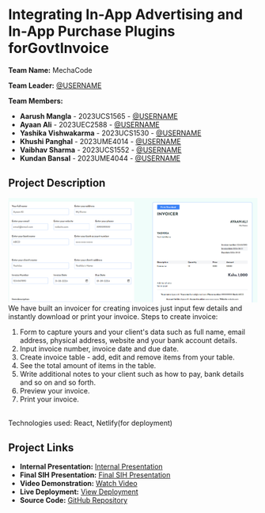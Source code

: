 # Integrating In-App Advertising and In-App Purchase Plugins forGovtInvoice

**Team Name:** MechaCode

**Team Leader:** [@USERNAME](https://github.com/SK-ULL)

**Team Members:**

- **Aarush Mangla** - 2023UCS1565 - [@USERNAME](https://github.com/SK-ULL)
- **Ayaan Ali** - 2023UEC2588 - [@USERNAME](https://github.com/Ayaan-Ali-Khan)
- **Yashika Vishwakarma** - 2023UCS1530 - [@USERNAME](https://github.com/yashikavishwakarma)
- **Khushi Panghal** - 2023UME4014 - [@USERNAME](https://github.com/KhushiPanghal)
- **Vaibhav Sharma** - 2023UCS1552 - [@USERNAME](https://github.com/svaibhav0703)
- **Kundan Bansal** - 2023UME4044 - [@USERNAME](https://github.com/KundanBansal)

## Project Description
![alt](/code/invoicerScreenshot.png)
We have built an invoicer for creating invoices just input few details and instantly download or print your invoice. Steps to create invoice:

1. Form to capture yours and your client's data such as full name, email address, physical address, website and your bank account details.
2. Input invoice number, invoice date and due date.
3. Create invoice table - add, edit and remove items from your table.
4. See the total amount of items in the table.
5. Write additional notes to your client such as how to pay, bank details and so on and so forth.
6. Preview your invoice.
7. Print your invoice.
<br>
Technologies used: React, Netlify(for deployment)<br>

## Project Links

- **Internal Presentation:** [Internal Presentation](/files/Internal_PPT_MechaCode.pdf)
- **Final SIH Presentation:** [Final SIH Presentation](/files/SIH_PPT_MECHACODE.pptx)
- **Video Demonstration:** [Watch Video](https://youtu.be/3BiRrK8_NtQ?si=Yk8VWMDLG7FBz7ZM)
- **Live Deployment:** [View Deployment](https://mechacode-invoicer.netlify.app/)
- **Source Code:** [GitHub Repository](https://github.com/Ayaan-Ali-Khan/Invoicer_mechacode)<br>
